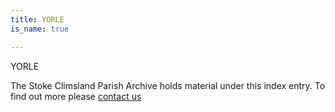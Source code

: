 ```yaml
---
title: YORLE
is_name: true

---
```


YORLE


The Stoke Climsland Parish Archive holds material under this index entry. To find out more please [contact us](/contact/)
